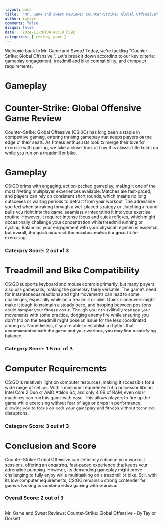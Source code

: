```yaml
---
layout: post
title:  "Mr. Game and Sweat Reviews: Counter-Strike: Global Offensive"
author: taylor
comments: false
disqus: false
date:   2024-11-28T04:40:29.659Z
categories: [ review, game ]
---
```


Welcome back to Mr. Game and Sweat! Today, we’re tackling "Counter-Strike: Global Offensive,". Let's break it down according to our key criteria: gameplay engagement, treadmill and bike compatibility, and computer requirements.

# Gameplay

# Counter-Strike: Global Offensive Game Review

Counter-Strike: Global Offensive (CS:GO) has long been a staple in competitive gaming, offering thrilling gameplay that keeps players on the edge of their seats. As fitness enthusiasts look to merge their love for exercise with gaming, we take a closer look at how this classic title holds up while you run on a treadmill or bike.

# Gameplay

CS:GO brims with engaging, action-packed gameplay, making it one of the most riveting multiplayer experiences available. Matches are fast-paced, and players can rely on consistent short rounds, which means no long cutscenes or waiting periods to detract from your workout. The adrenaline you feel when sneaking through a well-placed strategy or clutching a round pulls you right into the game, seamlessly integrating it into your exercise routine. However, it requires intense focus and quick reflexes, which might occasionally challenge your concentration while treadmill running or cycling. Balancing your engagement with your physical regimen is essential, but overall, the quick nature of the matches makes it a great fit for exercising. 

### Category Score: 2 out of 3

# Treadmill and Bike Compatibility

CS:GO supports keyboard and mouse controls primarily, but many players also use gamepads, making the gameplay fairly versatile. The game’s need for instantaneous reactions and tight movements can lead to some challenges, especially while on a treadmill or bike. Quick maneuvers might make it tough to maintain a steady pace, and hopping between positions could hamper your fitness goals. Though you can skillfully manage your movements with some practice, dodging enemy fire while ensuring you don't trip on the treadmill might pose an issue for the less coordinated among us. Nonetheless, if you're able to establish a rhythm that accommodates both the game and your workout, you may find a satisfying balance.

### Category Score: 1.5 out of 3

# Computer Requirements

CS:GO is relatively light on computer resources, making it accessible for a wide range of setups. With a minimum requirement of a processor like an Intel Core 2 Duo or AMD Athlon 64, and only 4 GB of RAM, even older machines can run this game with ease. This allows players to fire up the game while exercising without fear of lags or drops in performance, allowing you to focus on both your gameplay and fitness without technical disruptions.

### Category Score: 3 out of 3

# Conclusion and Score

Counter-Strike: Global Offensive can definitely enhance your workout sessions, offering an engaging, fast-paced experience that keeps your adrenaline pumping. However, its demanding gameplay might prove challenging to fully enjoy while multitasking on a treadmill or bike. Still, with its low computer requirements, CS:GO remains a strong contender for gamers looking to combine video gaming with exercise. 

### Overall Score: 2 out of 3

---

Mr. Game and Sweat Reviews: Counter-Strike: Global Offensive - By Taylor Dorsett
